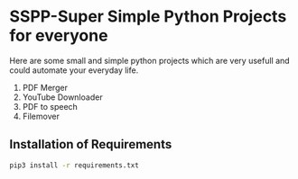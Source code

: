 # SSPP-Super Simple Python Projects for everyone

Here are some small and simple python projects which are very usefull and could automate your everyday life.

1. PDF Merger
2. YouTube Downloader
3. PDF to speech
4. Filemover


## Installation of Requirements

```bash
pip3 install -r requirements.txt
```
